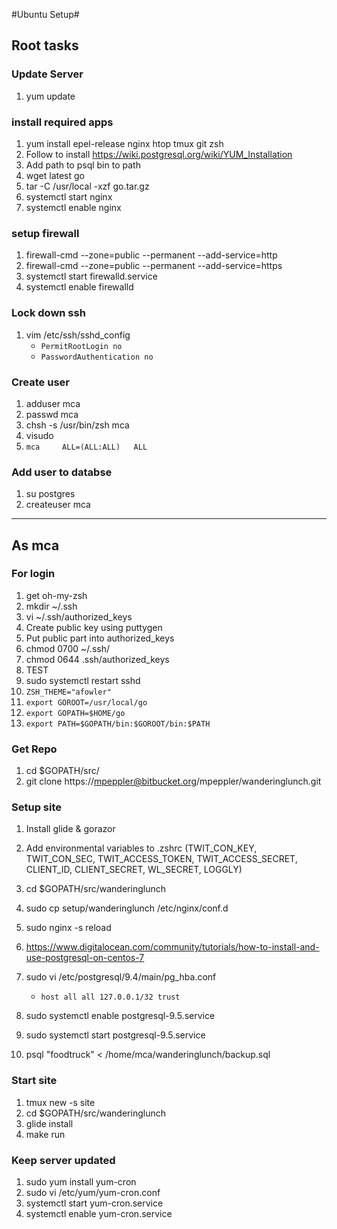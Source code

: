 #Ubuntu Setup#

## Root tasks ##

### Update Server ###
1. yum update

### install required apps ###
1. yum install epel-release nginx htop tmux git zsh
1. Follow to install https://wiki.postgresql.org/wiki/YUM_Installation
1. Add path to psql bin to path
1. wget latest go
1. tar -C /usr/local -xzf go.tar.gz
1. systemctl start nginx
1. systemctl enable nginx

### setup firewall ###
1. firewall-cmd --zone=public --permanent --add-service=http
1. firewall-cmd --zone=public --permanent --add-service=https
1. systemctl start firewalld.service
1. systemctl enable firewalld

### Lock down ssh ###
1. vim /etc/ssh/sshd_config
    * `PermitRootLogin no`
	* `PasswordAuthentication no`

### Create user ###
1. adduser mca
1. passwd mca
1. chsh -s /usr/bin/zsh mca
1. visudo
1. `mca     ALL=(ALL:ALL)   ALL`

### Add user to databse ###
1. su postgres
1. createuser mca

---

## As mca ##

### For login ###
1. get oh-my-zsh
1. mkdir ~/.ssh
1. vi ~/.ssh/authorized_keys
1. Create public key using puttygen
1. Put public part into authorized_keys
1. chmod 0700 ~/.ssh/
1. chmod 0644 .ssh/authorized_keys
1. TEST
1. sudo systemctl restart sshd
1. `ZSH_THEME="afowler"`
1. `export GOROOT=/usr/local/go`
1. `export GOPATH=$HOME/go`
1. `export PATH=$GOPATH/bin:$GOROOT/bin:$PATH`

### Get Repo ###
1. cd $GOPATH/src/
1. git clone https://mpeppler@bitbucket.org/mpeppler/wanderinglunch.git

### Setup site ###
1.  Install glide & gorazor
1.  Add environmental variables to .zshrc (TWIT_CON_KEY, TWIT_CON_SEC, TWIT_ACCESS_TOKEN, TWIT_ACCESS_SECRET, CLIENT_ID, CLIENT_SECRET, WL_SECRET, LOGGLY)
1.  cd $GOPATH/src/wanderinglunch
1.  sudo cp setup/wanderinglunch /etc/nginx/conf.d
1.  sudo nginx -s reload
1.  https://www.digitalocean.com/community/tutorials/how-to-install-and-use-postgresql-on-centos-7
1.  sudo vi /etc/postgresql/9.4/main/pg_hba.conf
	* `host all all 127.0.0.1/32 trust`

1.  sudo systemctl enable postgresql-9.5.service
1.  sudo systemctl start postgresql-9.5.service
1.  psql "foodtruck" < /home/mca/wanderinglunch/backup.sql

### Start site ###
1. tmux new -s site
1. cd $GOPATH/src/wanderinglunch
1. glide install
1. make run

### Keep server updated ###
1. sudo yum install yum-cron
1. sudo vi /etc/yum/yum-cron.conf
1. systemctl start yum-cron.service
1. systemctl enable yum-cron.service